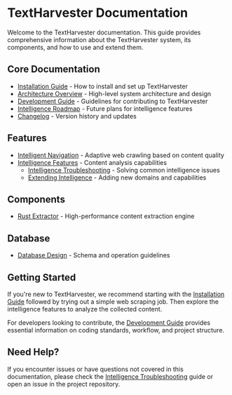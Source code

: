 # TextHarvester Documentation

Welcome to the TextHarvester documentation. This guide provides comprehensive information about the TextHarvester system, its components, and how to use and extend them.

## Core Documentation

- [Installation Guide](INSTALLATION.md) - How to install and set up TextHarvester
- [Architecture Overview](ARCHITECTURE.md) - High-level system architecture and design
- [Development Guide](DEVELOPMENT.md) - Guidelines for contributing to TextHarvester
- [Intelligence Roadmap](INTELLIGENCE-ROADMAP.md) - Future plans for intelligence features
- [Changelog](CHANGELOG.md) - Version history and updates

## Features

- [Intelligent Navigation](features/intelligent_navigation.md) - Adaptive web crawling based on content quality
- [Intelligence Features](features/intelligence/overview.md) - Content analysis capabilities
  - [Intelligence Troubleshooting](features/intelligence/troubleshooting.md) - Solving common intelligence issues
  - [Extending Intelligence](features/intelligence/extending.md) - Adding new domains and capabilities

## Components

- [Rust Extractor](components/rust_extractor.md) - High-performance content extraction engine

## Database

- [Database Design](database.md) - Schema and operation guidelines

## Getting Started

If you're new to TextHarvester, we recommend starting with the [Installation Guide](INSTALLATION.md) followed by trying out a simple web scraping job. Then explore the intelligence features to analyze the collected content.

For developers looking to contribute, the [Development Guide](DEVELOPMENT.md) provides essential information on coding standards, workflow, and project structure.

## Need Help?

If you encounter issues or have questions not covered in this documentation, please check the [Intelligence Troubleshooting](features/intelligence/troubleshooting.md) guide or open an issue in the project repository.
